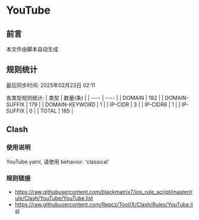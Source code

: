 # YouTube

## 前言
本文件由脚本自动生成

## 规则统计
最后同步时间: 2025年02月23日 02:11

各类型规则统计:
| 类型 | 数量(条)  | 
| ---- | ----  |
| DOMAIN | 182 | 
| DOMAIN-SUFFIX | 179 | 
| DOMAIN-KEYWORD | 1 | 
| IP-CIDR | 3 | 
| IP-CIDR6 | 1 | 
| IP-SUFFIX | 0 | 
| TOTAL | 185 | 
## Clash 
### 使用说明 
YouTube.yaml, 请使用 behavior: 'classical' 
### 规则链接 
- https://raw.githubusercontent.com/blackmatrix7/ios_rule_script/master/rule/Clash/YouTube/YouTube.list 
- https://raw.githubusercontent.com/Repcz/Tool/X/Clash/Rules/YouTube.list 
